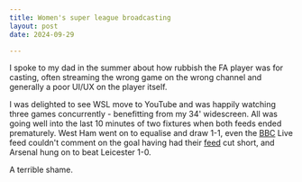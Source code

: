 ```yaml
---
title: Women's super league broadcasting
layout: post
date: 2024-09-29

---
```


I spoke to my dad in the summer about how rubbish the FA player was for casting, often streaming the wrong game on the wrong channel and generally a poor UI/UX on the player itself.

I was delighted to see WSL move to YouTube and was happily watching three games concurrently - benefitting from my 34' widescreen. All was going well into the last 10 minutes of two fixtures when both feeds ended prematurely. West Ham went on to equalise and draw 1-1, even the [BBC](https://www.bbc.co.uk/sport/live/cm2y91dp9r3t?post=asset%3Ac6ff6c33-26bc-4376-a989-e44cf808020d#post) Live feed couldn't comment on the goal having had their [feed](https://www.bbc.co.uk/sport/live/cm2y91dp9r3t?post=asset%3A25ac8e31-cbb4-4e61-8144-8ede85b73359#post) cut short, and Arsenal hung on to beat Leicester 1-0. 

A terrible shame. 
